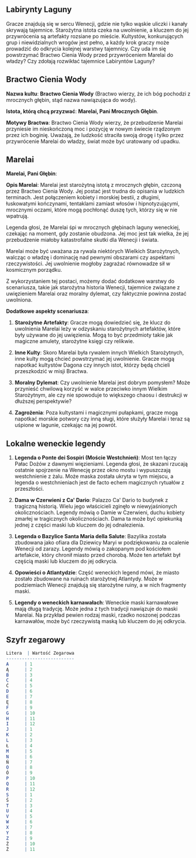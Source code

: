## Labirynty Laguny
Gracze znajdują się w sercu Wenecji, gdzie nie tylko wąskie uliczki i kanały skrywają tajemnice. Starożytna istota czeka na uwolnienie, a kluczem do jej przywrócenia są artefakty rozsiane po mieście. Kultystów, konkurujących grup i niewidzialnych wrogów jest pełno, a każdy krok graczy może prowadzić do odkrycia kolejnej warstwy tajemnicy. Czy uda im się powstrzymać Bractwo Cienia Wody przed przywróceniem Marelai do władzy? Czy zdołają rozwikłać tajemnice Labiryntów Laguny?

## Bractwo Cienia Wody
**Nazwa kultu**: **Bractwo Cienia Wody** (Bractwo wierzy, że ich bóg pochodzi z mrocznych głębin, stąd nazwa nawiązująca do wody).

**Istota, którą chcą przyzwać**: **Marelai, Pani Mrocznych Głębin**.

**Motywy Bractwa**: Bractwo Cienia Wody wierzy, że przebudzenie Marelai przyniesie im nieskończoną moc i pozycję w nowym świecie rządzonym przez ich boginię. Uważają, że ludzkość straciła swoją drogę i tylko przez przywrócenie Marelai do władzy, świat może być uratowany od upadku.
## Marelai
**Marelai, Pani Głębin**:

**Opis Marelai**: Marelai jest starożytną istotą z mrocznych głębin, czczoną przez Bractwo Cienia Wody. Jej postać jest trudna do opisania w ludzkich terminach. Jest połączeniem kobiety i morskiej bestii, z długimi, łuskowatymi kończynami, tentaklami zamiast włosów i hipnotyzującymi, mrocznymi oczami, które mogą pochłonąć duszę tych, którzy się w nie wpatrują.

Legenda głosi, że Marelai śpi w mrocznych głębinach laguny weneckiej, czekając na moment, gdy zostanie obudzona.  Jej moc jest tak wielka, że jej przebudzenie miałoby katastrofalne skutki dla Wenecji i świata.

Marelai może być uważana za rywala niektórych Wielkich Starożytnych, walcząc o władzę i dominację nad pewnymi obszarami czy aspektami rzeczywistości. Jej uwolnienie mogłoby zagrażać równowadze sił w kosmicznym porządku.

Z wykorzystaniem tej postaci, możemy dodać dodatkowe warstwy do scenariusza, takie jak starożytna historia Wenecji, tajemnice związane z uwięzieniem Marelai oraz moralny dylemat, czy faktycznie powinna zostać uwolniona.

**Dodatkowe aspekty scenariusza**:

1. **Starożytne Artefakty**: Gracze mogą dowiedzieć się, że klucz do uwolnienia Marelai leży w odzyskaniu starożytnych artefaktów, które były używane do jej uwięzienia. Mogą to być przedmioty takie jak magiczne amulety, starożytne księgi czy relikwie.
    
2. **Inne Kulty**: Skoro Marelai była rywalem innych Wielkich Starożytnych, inne kulty mogą chcieć powstrzymać jej uwolnienie. Gracze mogą napotkać kultystów Dagona czy innych istot, którzy będą chcieli przeszkodzić w misji Bractwa.
    
3. **Moralny Dylemat**: Czy uwolnienie Marelai jest dobrym pomysłem? Może przynieść chwilową korzyść w walce przeciwko innym Wielkim Starożytnym, ale czy nie spowoduje to większego chaosu i destrukcji w dłuższej perspektywie?
    
4. **Zagrożenia**: Poza kultystami i magicznymi pułapkami, gracze mogą napotkać morskie potwory czy inną sługi, które służyły Marelai i teraz są uśpione w lagunie, czekając na jej powrót.

## Lokalne weneckie legendy
1. **Legenda o Ponte dei Sospiri (Moście Westchnień)**: Most ten łączy Pałac Dożów z dawnymi więzieniami. Legenda głosi, że skazani rzucają ostatnie spojrzenie na Wenecję przez okno mostu i wypuszczają westchnienie z żalu. Może maska została ukryta w tym miejscu, a legenda o westchnieniach jest de facto echem magicznych rytuałów z przeszłości.
    
2. **Dama w Czerwieni z Ca' Dario**: Palazzo Ca' Dario to budynek z tragiczną historią. Wielu jego właścicieli zginęło w niewyjaśnionych okolicznościach. Legendy mówią o Damie w Czerwieni, duchu kobiety zmarłej w tragicznych okolicznościach. Dama ta może być opiekunką jednej z części maski lub kluczem do jej odnalezienia.
    
3. **Legenda o Bazylice Santa Maria della Salute**: Bazylika została zbudowana jako ofiara dla Dziewicy Maryi w podziękowaniu za ocalenie Wenecji od zarazy. Legendy mówią o zakopanym pod kościołem artefakcie, który chronił miasto przed chorobą. Może ten artefakt był częścią maski lub kluczem do jej odkrycia.
    
4. **Opowieści o Atlantydzie**: Część weneckich legend mówi, że miasto zostało zbudowane na ruinach starożytnej Atlantydy. Może w podziemiach Wenecji znajdują się starożytne ruiny, a w nich fragmenty maski.
    
5. **Legendy o weneckich karnawałach**: Weneckie maski karnawałowe mają długą tradycję. Może jedna z tych tradycji nawiązuje do maski Marelai. Na przykład pewien rodzaj maski, rzadko noszonej podczas karnawałów, może być rzeczywistą maską lub kluczem do jej odkrycia.

## Szyfr zegarowy

```mathematica
Litera  | Wartość Zegarowa
--------------------------
A      | 1
Ą      | 2
B      | 3
C      | 4
Ć      | 5
D      | 6
E      | 7
Ę      | 8
F      | 9
G      | 10
H      | 11
I      | 12
J      | 1
K      | 2
L      | 3
Ł      | 4
M      | 5
N      | 6
Ń      | 7
O      | 8
Ó      | 9
P      | 10
Q      | 11
R      | 12
S      | 1
Ś      | 2
T      | 3
U      | 4
V      | 5
W      | 6
X      | 7
Y      | 8
Z      | 9
Ź      | 10
Ż      | 11

```